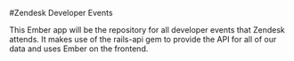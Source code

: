 #Zendesk Developer Events

This Ember app will be the repository for all developer events that Zendesk attends. It makes use of the rails-api gem to provide the API for all of our data and uses Ember on the frontend.